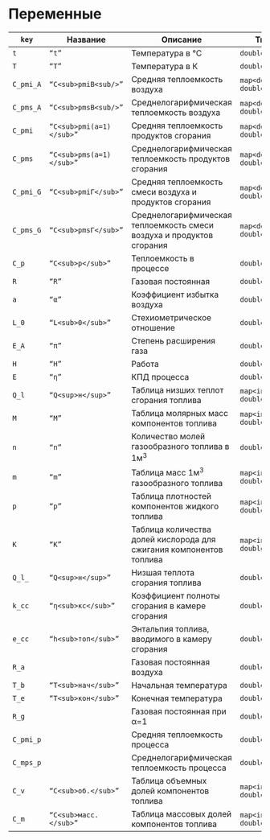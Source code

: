 #  Переменные

| `key`     | Название                 | Описание                                                     | Тип                   | Источник                 |
| --------- | ------------------------ | ------------------------------------------------------------ | --------------------- | ------------------------ |
| `t`       | `“t”`                    | Температура в ℃                                              | `double`              |                          |
| `T`       | `“T”`                    | Температура в К                                              | `double`              |                          |
| `C_pmi_A` | `“C<sub>pmiB<sub/>”`     | Средняя теплоемкость воздуха                                 | `map<double, double>` | `“HEAT_CAPACITY”`        |
| `C_pms_A` | `“C<sub>pmsB<sub/>”`     | Среднелогарифмическая теплоемкость воздуха                   | `map<double, double>` | `“HEAT_CAPACITY”`        |
| `C_pmi`   | `“C<sub>pmi(a=1)</sub>”` | Средняя теплоемкость продуктов сгорания                      | `map<double, double>` | `“HEAT_CAPACITY”`        |
| `C_pms`   | `“C<sub>pms(a=1)</sub>”` | Среднелогарифмическая теплоемкость продуктов сгорания        | `map<double, double>` | `“HEAT_CAPACITY”`        |
| `C_pmi_G` | `“C<sub>pmiГ</sub>”`     | Средняя теплоемкость смеси воздуха и продуктов сгорания      | `map<double, double>` | `“HEAT_CAPACITY”`        |
| `C_pms_G` | `“C<sub>pmsГ</sub>”`     | Среднелогарифмическая теплоемкость смеси воздуха и продуктов сгорания | `map<double, double>` | `“HEAT_CAPACITY”`        |
| `C_p`     | `“C<sub>p</sub>”`        | Теплоемкость в процессе                                      | `double`              | `“HEAT_CAPACITY”`        |
| `R`       | `“R”`                    | Газовая постоянная                                           | `double`              |                          |
| `a`       | `“α”`                    | Коэффициент избытка воздуха                                  | `double`              | `“EXCESS_AIR_RATIO”`     |
| `L_0`     | `“L<sub>0</sub>”`        | Стехиометрическое отношение                                  | `double`              | `“STOICHIOMETRIC_RATIO”` |
| `E_A`     | `“π”`                    | Степень расширения газа                                      | `double`              |                          |
| `H`       | `“H”`                    | Работа                                                       | `double`              |                          |
| `E`       | `“η”`                    | КПД процесса                                                 | `double`              |                          |
| `Q_l`     | `“Q<sup>н</sup>”`        | Таблица низших теплот сгорания топлива                       | `map<int, double>`    |                          |
| `M`       | `“M”`                    | Таблица молярных масс компонентов топлива                    | `map<int, double>`    |                          |
| `n`       | `“n”`                    | Количество молей газообразного топлива в 1м<sup>3</sup>      | `double`              |                          |
| `m `      | `“m”`                    | Таблица масс 1м<sup>3</sup> газообразного топлива            | `map<int, double>`    |                          |
| `p`       | `“p”`                    | Таблица плотностей компонентов жидкого топлива               | `map<int, double>`    |                          |
| `K`       | `“K”`                    | Таблица количества долей кислорода для сжигания компонентов топлива | `map<int, double>`    |                          |
| `Q_l_`    | `“Q<sup>н</sup>”`        | Низшая теплота сгорания топлива                              | `double`              | `“HEATING_VALUE”`        |
| `k_cc`    | `“η<sub>кс</sub>”`       | Коэффициент полноты сгорания в камере сгорания               | `double`              |                          |
| `e_cc`    | `“h<sub>топ</sub>”`      | Энтальпия топлива, вводимого в камеру сгорания               | `double`              |                          |
| `R_a`     |                          | Газовая постоянная воздуха                                   | `double`              |                          |
| `T_b`     | `“T<sub>нач</sub>”`      | Начальная температура                                        | `double`              |                          |
| `T_e`     | `“T<sub>кон</sub>”`      | Конечная температура                                         | `double`              |                          |
| `R_g`     |                          | Газовая постоянная при α=1                                   | `double`              |                          |
| `C_pmi_p` |                          | Средняя теплоемкость процесса                                | `double`              |                          |
| `C_mps_p` |                          | Среднелогарифмическая теплоемкость процесса                  | `double`              |                          |
| `C_v`     | `“C<sub>об.</sub>”`      | Таблица объемных долей компонентов топлива                   | `map<int, double>`    |                          |
| `C_m`     | `“C<sub>масс.</sub>”`    | Таблица массовых долей компонентов топлива                   | `map<int, double>`    |                          |

